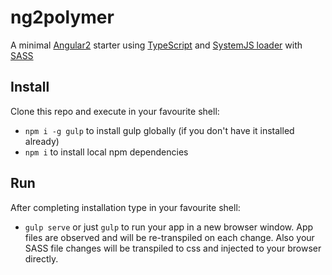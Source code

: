 # ng2polymer

A minimal [Angular2](https://angular.io/) starter using [TypeScript](http://www.typescriptlang.org/) and [SystemJS loader](https://github.com/systemjs/systemjs) with [SASS](http://sass-lang.com)

## Install

Clone this repo and execute in your favourite shell:

* `npm i -g gulp` to install gulp globally (if you don't have it installed already)
* `npm i` to install local npm dependencies

## Run

After completing installation type in your favourite shell:

* `gulp serve` or just `gulp` to run your app in a new browser window. 
App files are observed and will be re-transpiled on each change. 
Also your SASS file changes will be transpiled to css and injected to your browser directly.
